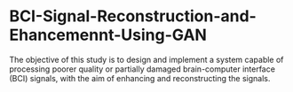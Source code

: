 # BCI-Signal-Reconstruction-and-Ehancemennt-Using-GAN
The objective of this study is to design and implement a system capable of processing poorer quality or partially damaged brain-computer interface (BCI) signals, with the aim of enhancing and reconstructing the signals.
